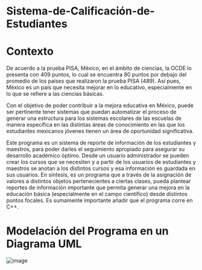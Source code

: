 # Sistema-de-Calificación-de-Estudiantes
# Contexto

  De acuerdo a la prueba PISA, México, en el ámbito de ciencias, la OCDE lo presenta con 409 puntos, lo cual se encuentra 80 puntos por debajo del promedio de los países que realizaron la prueba PISA (489). Así pues, México es un país que necesita mejorar en lo educativo, especialmente en lo que se refiere a las ciencias básícas.

  Con el objetivo de poder contribuir a la mejora educativa en México, puede ser pertinente tener sistemas que puedan automatizar el proceso de generar una estructura para los sistemas escolares de las escuelas de manera específica en las distintas áreas de conocimiento en las que los estudiantes mexicanos jóvenes tienen un área de oportunidad significativa.

  Este programa es un sistema de reporte de información de los estudiantes y maestros, para poder darles el seguimiento apropiado para asegurar su desarrollo académico óptimo. Desde un usuario administrador se pueden crear los cursos que se necesiten y a partir de los usuarios de estudiantes y maestros se anotan a los distintos cursos y esa información es guardada en sus usuarios. En síntesis, es un programa que a través de la asignación de valores a distintos objetos pertenecientes a ciertas clases, pueda plantear reportes de información importante que permita generar una mejora en la educación básica (especialmente en el campo científico) desde distintos puntos focales. Es sumamente importante añadir que el programa corre en C++.

# Modelación del Programa en un Diagrama UML
![image](https://github.com/PatricioLugo/Student-Grading-System/assets/149405539/7c2700f8-8a77-43af-88a4-1189798d1061)
